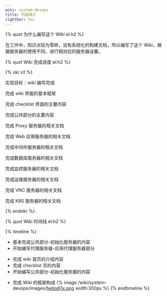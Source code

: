 ```yaml
---
wiki: system-devops
title: 内容简介
rightbar: toc
---
```


{% quot 为什么编写这个 Wiki el:h2 %}

在工作中，知识点较为零碎，没有系统化的构建文档，所以编写了这个 Wiki，根据服务器的使用不同，进行相对应的服务器设置。

{% quot Wiki 完成进度 el:h2 %}

{% okr o1 %}

实现目标：wiki 编写完成

<!-- okr kr1 percent:1 -->
完成 wiki 界面的基本框架

<!-- okr kr2 percent:1 -->
完成 checklist 界面的主要内容

<!-- okr kr3 percent:0.95 -->
完成公共部分的主要内容

<!-- okr kr4 status:unfinished -->
完成 Proxy 服务器的相关文档

<!-- okr kr5 status:unfinished -->
完成 Web 应用服务器的相关文档

<!-- okr kr6 status:unfinished -->
完成中间件服务器的相关文档

<!-- okr kr7 status:unfinished -->
完成数据库服务器的相关文档

<!-- okr kr8 status:unfinished -->
完成监控服务器的相关文档

<!-- okr kr9 status:unfinished -->
完成运维服务器的相关文档

<!-- okr krX status:unfinished -->
完成 VNC 服务器的相关文档

<!-- okr krXI status:unfinished -->
完成 K8S 服务器的相关文档

{% endokr %}

{% quot Wiki 时间线 el:h2 %}

{% timeline %}
<!-- node 2024 年 07 月 23 日 -->
- 基本完成公共部分-初始化服务器的内容
- 开始编写代理服务器-应用代理服务器部分
<!-- node 2024 年 07 月 20 日 -->
- 完成 wiki 首页的介绍内容
- 完成 checklist 页的内容
- 开始编写公共部分-初始化服务器的内容
<!-- node 2024 年 07 月 19 日 -->
- 完成 Wiki 的框架构成
{% image /wiki/system-devops/images/hello@1x.png width:300px %}
{% endtimeline %}

